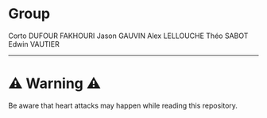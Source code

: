 # Group

Corto DUFOUR FAKHOURI
Jason GAUVIN
Alex LELLOUCHE
Théo SABOT
Edwin VAUTIER

---
# :warning: Warning :warning:
Be aware that heart attacks may happen while reading this repository.